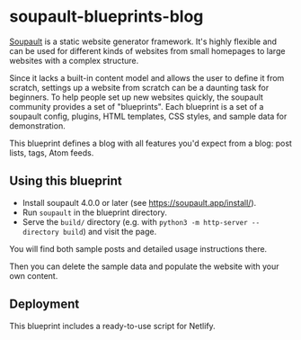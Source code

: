# soupault-blueprints-blog

[Soupault](https://soupault.app) is a static website generator framework.
It's highly flexible and can be used for different kinds of websites
from small homepages to large websites with a complex structure.

Since it lacks a built-in content model and allows the user to define it from scratch,
settings up a website from scratch can be a daunting task for beginners.
To help people set up new websites quickly, the soupault community provides
a set of "blueprints". Each blueprint is a set of a soupault config,
plugins, HTML templates, CSS styles, and sample data for demonstration.

This blueprint defines a blog with all features you'd expect from a blog:
post lists, tags, Atom feeds.

## Using this blueprint

* Install soupault 4.0.0 or later (see https://soupault.app/install/).
* Run `soupault` in the blueprint directory.
* Serve the `build/` directory (e.g. with `python3 -m http-server --directory build`) and visit the page.

You will find both sample posts and detailed usage instructions there.

Then you can delete the sample data and populate the website with your own content.

## Deployment

This blueprint includes a ready-to-use script for Netlify.
 
